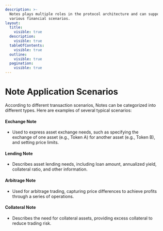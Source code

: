```yaml
---
description: >-
  Notes plays multiple roles in the protocol architecture and can support
  various financial scenarios.
layout:
  title:
    visible: true
  description:
    visible: true
  tableOfContents:
    visible: true
  outline:
    visible: true
  pagination:
    visible: true
---
```


# Note Application Scenarios

According to different transaction scenarios, Notes can be categorized into different types. Here are examples of several typical scenarios:

#### Exchange Note

* Used to express asset exchange needs, such as specifying the exchange of one asset (e.g., Token A) for another asset (e.g., Token B), and setting price limits.

#### Lending Note

* Describes asset lending needs, including loan amount, annualized yield, collateral ratio, and other information.

#### Arbitrage Note

* Used for arbitrage trading, capturing price differences to achieve profits through a series of operations.

#### Collateral Note

* Describes the need for collateral assets, providing excess collateral to reduce trading risk.
